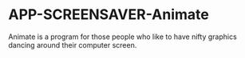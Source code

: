 # APP-SCREENSAVER-Animate
Animate is a program for those people who like to have nifty graphics dancing around their computer screen. 
